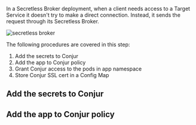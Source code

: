 

In a Secretless Broker deployment, when a client needs access to a Target Service it doesn't try to make a direct connection. Instead, it sends the request through its Secretless Broker.

![secretless broker](https://docs.conjur.org/Latest/en/Content/Resources/Images/secretless_architecture.svg)

The following procedures are covered in this step:

1. Add the secrets to Conjur
2. Add the app to Conjur policy
3. Grant Conjur access to the pods in app namespace
4. Store Conjur SSL cert in a Config Map

## Add the secrets to Conjur




## Add the app to Conjur policy

